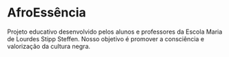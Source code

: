 # AfroEssência
Projeto educativo desenvolvido pelos alunos e professores da Escola Maria de Lourdes Stipp Steffen. Nosso objetivo é promover a consciência e valorização da cultura negra.
